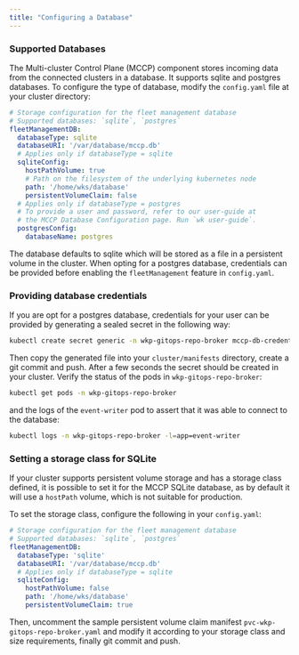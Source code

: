 ```yaml
---
title: "Configuring a Database"
---
```


### Supported Databases

The Multi-cluster Control Plane (MCCP) component stores incoming data from the connected clusters in a database. It
supports sqlite and postgres databases. To configure the type of database, modify the
`config.yaml` file at your cluster directory:

```yaml
# Storage configuration for the fleet management database
# Supported databases: `sqlite`, `postgres`
fleetManagementDB:
  databaseType: sqlite
  databaseURI: '/var/database/mccp.db'
  # Applies only if databaseType = sqlite
  sqliteConfig:
    hostPathVolume: true
    # Path on the filesystem of the underlying kubernetes node
    path: '/home/wks/database'
    persistentVolumeClaim: false
  # Applies only if databaseType = postgres
  # To provide a user and password, refer to our user-guide at
  # the MCCP Database Configuration page. Run `wk user-guide`.
  postgresConfig:
    databaseName: postgres
```

The database defaults to sqlite which will be stored as a file in a persistent volume in the cluster. When opting for a postgres database, credentials can be provided before
enabling the `fleetManagement` feature in `config.yaml`.

### Providing database credentials

If you are opt for a postgres database, credentials for your user can be provided by
generating a sealed secret in the following way:

```bash
kubectl create secret generic -n wkp-gitops-repo-broker mccp-db-credentials --from-literal=username=... --from-literal=password=... -oyaml --dry-run | kubeseal --cert setup/sealed-secrets-cert.crt -oyaml > mccp-db-credentials-wkp-gitops-repo-broker.yaml
```

Then copy the generated file into your `cluster/manifests` directory, create a git commit and push.
After a few seconds the secret should be created in your cluster. Verify the status of the pods in
`wkp-gitops-repo-broker`:

```bash
kubectl get pods -n wkp-gitops-repo-broker
```

and the logs of the `event-writer` pod to assert that it was able to connect to the database:

```bash
kubectl logs -n wkp-gitops-repo-broker -l=app=event-writer
```

### Setting a storage class for SQLite

If your cluster supports persistent volume storage and has a storage class defined, it is possible to
set it for the MCCP SQLite database, as by default it will use a `hostPath` volume, which is
not suitable for production.

To set the storage class, configure the following in your `config.yaml`:

```yaml
# Storage configuration for the fleet management database
# Supported databases: `sqlite`, `postgres`
fleetManagementDB:
  databaseType: 'sqlite'
  databaseURI: '/var/database/mccp.db'
  # Applies only if databaseType = sqlite
  sqliteConfig:
    hostPathVolume: false
    path: '/home/wks/database'
    persistentVolumeClaim: true
```

Then, uncomment the sample persistent volume claim manifest `pvc-wkp-gitops-repo-broker.yaml` and
modify it according to your storage class and size requirements, finally git commit and push.
